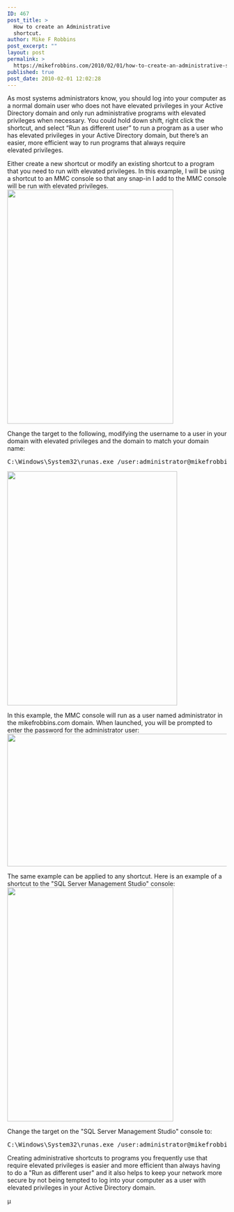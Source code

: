 ```yaml
---
ID: 467
post_title: >
  How to create an Administrative
  shortcut.
author: Mike F Robbins
post_excerpt: ""
layout: post
permalink: >
  https://mikefrobbins.com/2010/02/01/how-to-create-an-administrative-shortcut/
published: true
post_date: 2010-02-01 12:02:28
---
```

As most systems administrators know, you should log into your computer as a normal domain user who does not have elevated privileges in your Active Directory domain and only run administrative programs with elevated privileges when necessary. You could hold down shift, right click the shortcut, and select “Run as different user” to run a program as a user who has elevated privileges in your Active Directory domain, but there’s an easier, more efficient way to run programs that always require elevated privileges.

Either create a new shortcut or modify an existing shortcut to a program that you need to run with elevated privileges. In this example, I will be using a shortcut to an MMC console so that any snap-in I add to the MMC console will be run with elevated privileges.
<a href="http://mikefrobbins.com/wp-content/uploads/2010/02/mmc_default.jpg"><img class="alignnone size-full wp-image-468" title="mmc_default" alt="" src="http://mikefrobbins.com/wp-content/uploads/2010/02/mmc_default.jpg" width="381" height="537" /></a>

Change the target to the following, modifying the username to a user in your domain with elevated privileges and the domain to match your domain name:
<pre class="lang:batch decode:true">C:\Windows\System32\runas.exe /user:administrator@mikefrobbins.com /env "C:\Windows\System32\mmc.exe"</pre>
<span style="font-family: Georgia, 'Times New Roman', 'Bitstream Charter', Times, serif; line-height: 19px; white-space: normal; font-size: 13px;"><a href="http://mikefrobbins.com/wp-content/uploads/2010/02/mmc_admin.jpg"><img class="alignnone size-full wp-image-469" title="mmc_admin" alt="" src="http://mikefrobbins.com/wp-content/uploads/2010/02/mmc_admin.jpg" width="390" height="537" /></a></span>

In this example, the MMC console will run as a user named administrator in the mikefrobbins.com domain. When launched, you will be prompted to enter the password for the administrator user:
<a href="http://mikefrobbins.com/wp-content/uploads/2010/02/mmc_admin_password_prompt.jpg"><img class="alignnone size-full wp-image-470" title="mmc_admin_password_prompt" alt="" src="http://mikefrobbins.com/wp-content/uploads/2010/02/mmc_admin_password_prompt.jpg" width="600" height="304" /></a>

The same example can be applied to any shortcut. Here is an example of a shortcut to the "SQL Server Management Studio" console:
<a href="http://mikefrobbins.com/wp-content/uploads/2010/02/mmc_ssms.jpg"><img class="alignnone size-full wp-image-471" title="mmc_ssms" alt="" src="http://mikefrobbins.com/wp-content/uploads/2010/02/mmc_ssms.jpg" width="381" height="537" /></a>

Change the target on the "SQL Server Management Studio" console to:
<pre class="lang:batch decode:true">C:\Windows\System32\runas.exe /user:administrator@mikefrobbins.com /env "C:\Program Files (x86)\Microsoft SQL Server\100\Tools\Binn\VSShell\Common7\IDE\Ssms.exe"</pre>
Creating administrative shortcuts to programs you frequently use that require elevated privileges is easier and more efficient than always having to do a "Run as different user" and it also helps to keep your network more secure by not being tempted to log into your computer as a user with elevated privileges in your Active Directory domain.

µ